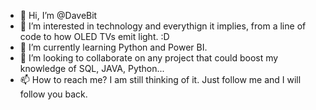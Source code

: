 - 👋 Hi, I’m @DaveBit
- 👀 I’m interested in technology and everythign it implies, from a line of code to how OLED TVs emit light. :D  
- 🌱 I’m currently learning Python and Power BI. 
- 💞️ I’m looking to collaborate on any project that could boost my knowledge of SQL, JAVA, Python... 
- 📫 How to reach me? I am still thinking of it. Just follow me and I will follow you back. 

<!---
DaveBit/DaveBit is a ✨ special ✨ repository because its `README.md` (this file) appears on your GitHub profile.
You can click the Preview link to take a look at your changes.
--->
